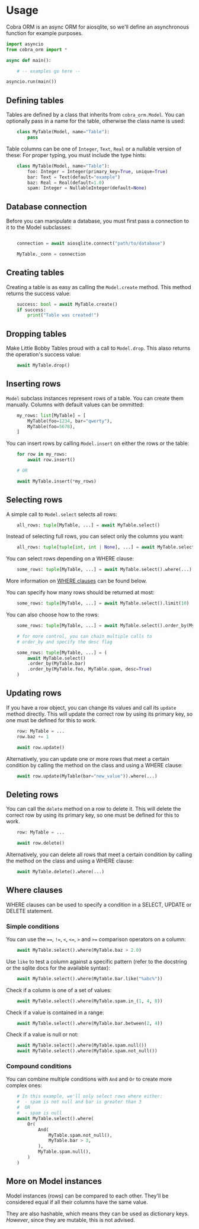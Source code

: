 # Usage

Cobra ORM is an async ORM for aiosqlite, so we'll define an asynchronous function for example purposes.

```python
import asyncio
from cobra_orm import *

async def main():

    # -- examples go here --

asyncio.run(main())
```

## Defining tables

Tables are defined by a class that inherits from `cobra_orm.Model`.
You can optionally pass in a name for the table, otherwise the class name is used:

```python
    class MyTable(Model, name="Table"):
        pass
```

Table columns can be one of `Integer`, `Text`, `Real` or a nullable version of these:
For proper typing, you must include the type hints:

```python
    class MyTable(Model, name="Table"):
        foo: Integer = Integer(primary_key=True, unique=True)
        bar: Text = Text(default="example")
        baz: Real = Real(default=1.0)
        spam: Integer = NullableInteger(default=None)
```

## Database connection

Before you can manipulate a database, you must first pass a connection to it to the Model subclasses:

```python

    connection = await aiosqlite.connect("path/to/database")

    MyTable._conn = connection

```

## Creating tables

Creating a table is as easy as calling the `Model.create` method.
This method returns the success value:

```python
    success: bool = await MyTable.create()
    if success:
        print("Table was created!")

```

## Dropping tables

Make Little Bobby Tables proud with a call to `Model.drop`.
This alaso returns the operation's success value:

```python
    await MyTable.drop()
```

## Inserting rows

`Model` subclass instances represent rows of a table.
You can create them manually. Columns with default values can be ommitted:

```python
    my_rows: list[MyTable] = [
        MyTable(foo=1234, bar="qwerty"),
        MyTable(foo=5678),
    ]
```

You can insert rows by calling `Model.insert` on either the rows or the table:

```python
    for row in my_rows:
        await row.insert()

    # OR

    await MyTable.insert(*my_rows)
```

## Selecting rows

A simple call to `Model.select` selects all rows:

```python
    all_rows: tuple[MyTable, ...] = await MyTable.select()
```

Instead of selecting full rows, you can select only the columns you want:

```python
    all_rows: tuple[tuple[int, int | None], ...] = await MyTable.select(MyTable.foo, MyTable.spam)
```

You can select rows depending on a WHERE clause:

```python
    some_rows: tuple[MyTable, ...] = await MyTable.select().where(...)
```

More information on [WHERE clauses](#where-clauses) can be found below.

You can specify how many rows should be returned at most:

```python
    some_rows: tuple[MyTable, ...] = await MyTable.select().limit(10)
```

You can also choose how to the rows:

```python
    some_rows: tuple[MyTable, ...] = await MyTable.select().order_by(MyTable.bar)

    # for more control, you can chain multiple calls to
    # order_by and specify the desc flag

    some_rows: tuple[MyTable, ...] = (
        await MyTable.select()
        .order_by(MyTable.bar)
        .order_by(MyTable.foo, MyTable.spam, desc=True)
    )
```

## Updating rows

If you have a row object, you can change its values and call its `update` method directly.
This will update the correct row by using its primary key, so one must be defined for this to work. 

```python
    row: MyTable = ...
    row.baz += 1

    await row.update()
```

Alternatively, you can update one or more rows that meet a certain condition by calling the method on the class and using a WHERE clause:

```python
    await row.update(MyTable(bar="new_value")).where(...)
```

## Deleting rows

You can call the `delete` method on a row to delete it.
This will delete the correct row by using its primary key, so one must be defined for this to work. 

```python
    row: MyTable = ...

    await row.delete()
```

Alternatively, you can delete all rows that meet a certain condition by calling the method on the class and using a WHERE clause:

```python
    await MyTable.delete().where(...)
```

## Where clauses

WHERE clauses can be used to specify a condition in a SELECT, UPDATE or DELETE statement.

### Simple conditions

You can use the `==`, `!=`, `<`, `<=`, `>` and `>=` comparison operators on a column:

```python
    await MyTable.select().where(MyTable.baz > 2.0)
```

Use `like` to test a column against a specific pattern (refer to the docstring or the sqlite docs for the available syntax):

```python
    await MyTable.select().where(MyTable.bar.like("%abc%"))
```

Check if a column is one of a set of values:

```python
    await MyTable.select().where(MyTable.spam.in_(1, 4, 8))
```

Check if a value is contained in a range:

```python
    await MyTable.select().where(MyTable.bar.between(2, 4))
```

Check if a value is null or not:

```python
    await MyTable.select().where(MyTable.spam.null())
    await MyTable.select().where(MyTable.spam.not_null())
```

### Compound conditions

You can combine multiple conditions with `And` and `Or` to create more complex ones:


```python
    # In this example, we'll only select rows where either:
    #  - spam is not null and bar is greater than 3
    #  OR
    #  - spam is null
    await MyTable.select().where(
        Or(
            And(
                MyTable.spam.not_null(),
                MyTable.bar > 3,
            ),
            MyTable.spam.null(),
        )
    )
```

## More on Model instances

Model instances (rows) can be compared to each other.
They'll be considered equal if all their columns have the same value.

They are also hashable, which means they can be used as dictionary keys.
*However*, since they are mutable, this is not advised.